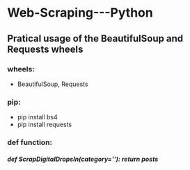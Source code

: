 # Web-Scraping---Python
## Pratical usage of the BeautifulSoup and Requests wheels

### wheels:

  * BeautifulSoup, Requests
  
### pip:

  * pip install bs4
  * pip install requests

### def function:

##### def ScrapDigitalDropsIn(category=''): return posts 
